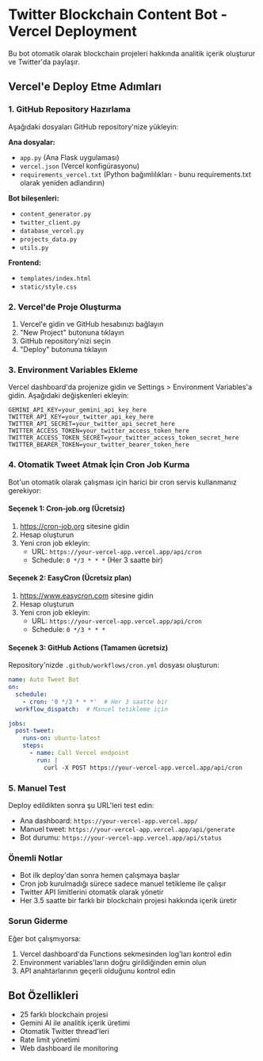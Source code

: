 # Twitter Blockchain Content Bot - Vercel Deployment

Bu bot otomatik olarak blockchain projeleri hakkında analitik içerik oluşturur ve Twitter'da paylaşır.

## Vercel'e Deploy Etme Adımları

### 1. GitHub Repository Hazırlama

Aşağıdaki dosyaları GitHub repository'nize yükleyin:

**Ana dosyalar:**
- `app.py` (Ana Flask uygulaması)
- `vercel.json` (Vercel konfigürasyonu)
- `requirements_vercel.txt` (Python bağımlılıkları - bunu requirements.txt olarak yeniden adlandırın)

**Bot bileşenleri:**
- `content_generator.py`
- `twitter_client.py`
- `database_vercel.py`
- `projects_data.py`
- `utils.py`

**Frontend:**
- `templates/index.html`
- `static/style.css`

### 2. Vercel'de Proje Oluşturma

1. Vercel'e gidin ve GitHub hesabınızı bağlayın
2. "New Project" butonuna tıklayın
3. GitHub repository'nizi seçin
4. "Deploy" butonuna tıklayın

### 3. Environment Variables Ekleme

Vercel dashboard'da projenize gidin ve Settings > Environment Variables'a gidin. Aşağıdaki değişkenleri ekleyin:

```
GEMINI_API_KEY=your_gemini_api_key_here
TWITTER_API_KEY=your_twitter_api_key_here
TWITTER_API_SECRET=your_twitter_api_secret_here
TWITTER_ACCESS_TOKEN=your_twitter_access_token_here
TWITTER_ACCESS_TOKEN_SECRET=your_twitter_access_token_secret_here
TWITTER_BEARER_TOKEN=your_twitter_bearer_token_here
```

### 4. Otomatik Tweet Atmak İçin Cron Job Kurma

Bot'un otomatik olarak çalışması için harici bir cron servis kullanmanız gerekiyor:

#### Seçenek 1: Cron-job.org (Ücretsiz)
1. https://cron-job.org sitesine gidin
2. Hesap oluşturun
3. Yeni cron job ekleyin:
   - URL: `https://your-vercel-app.vercel.app/api/cron`
   - Schedule: `0 */3 * * *` (Her 3 saatte bir)

#### Seçenek 2: EasyCron (Ücretsiz plan)
1. https://www.easycron.com sitesine gidin
2. Hesap oluşturun
3. Yeni cron job ekleyin:
   - URL: `https://your-vercel-app.vercel.app/api/cron`
   - Schedule: `0 */3 * * *`

#### Seçenek 3: GitHub Actions (Tamamen ücretsiz)

Repository'nizde `.github/workflows/cron.yml` dosyası oluşturun:

```yaml
name: Auto Tweet Bot
on:
  schedule:
    - cron: '0 */3 * * *'  # Her 3 saatte bir
  workflow_dispatch:  # Manuel tetikleme için

jobs:
  post-tweet:
    runs-on: ubuntu-latest
    steps:
      - name: Call Vercel endpoint
        run: |
          curl -X POST https://your-vercel-app.vercel.app/api/cron
```

### 5. Manuel Test

Deploy edildikten sonra şu URL'leri test edin:

- Ana dashboard: `https://your-vercel-app.vercel.app/`
- Manuel tweet: `https://your-vercel-app.vercel.app/api/generate`
- Bot durumu: `https://your-vercel-app.vercel.app/api/status`

### Önemli Notlar

- Bot ilk deploy'dan sonra hemen çalışmaya başlar
- Cron job kurulmadığı sürece sadece manuel tetikleme ile çalışır
- Twitter API limitlerini otomatik olarak yönetir
- Her 3.5 saatte bir farklı bir blockchain projesi hakkında içerik üretir

### Sorun Giderme

Eğer bot çalışmıyorsa:
1. Vercel dashboard'da Functions sekmesinden log'ları kontrol edin
2. Environment variables'ların doğru girildiğinden emin olun
3. API anahtarlarının geçerli olduğunu kontrol edin

## Bot Özellikleri

- 25 farklı blockchain projesi
- Gemini AI ile analitik içerik üretimi
- Otomatik Twitter thread'leri
- Rate limit yönetimi
- Web dashboard ile monitoring